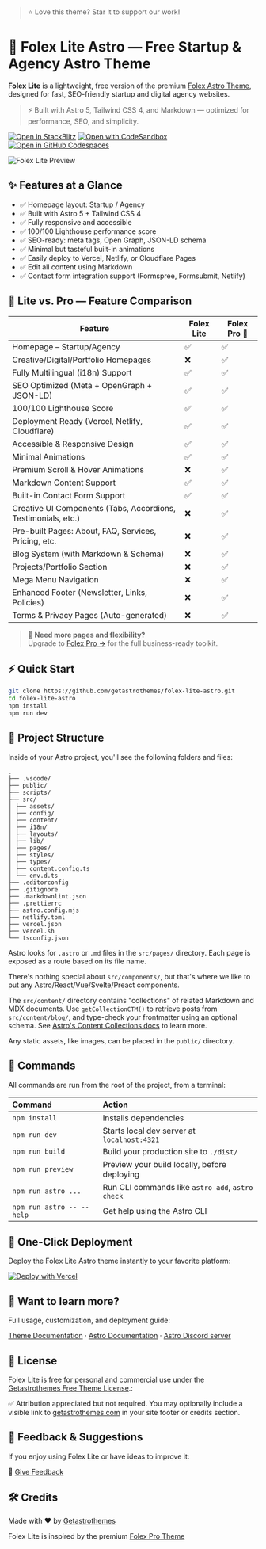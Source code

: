 > ⭐️ Love this theme? Star it to support our work!

# 🚀 Folex Lite Astro — Free Startup & Agency Astro Theme

**Folex Lite** is a lightweight, free version of the premium [Folex Astro Theme](https://getastrothemes.com/astro-themes/folex/), designed for fast, SEO-friendly startup and digital agency websites.

> ⚡ Built with Astro 5, Tailwind CSS 4, and Markdown — optimized for performance, SEO, and simplicity.

[![Open in StackBlitz](https://developer.stackblitz.com/img/open_in_stackblitz.svg)](https://stackblitz.com/github/getastrothemes/folex-lite-astro) [![Open with CodeSandbox](https://assets.codesandbox.io/github/button-edit-lime.svg)](https://codesandbox.io/p/sandbox/github/getastrothemes/folex-lite-astro) [![Open in GitHub Codespaces](https://github.com/codespaces/badge.svg)](https://codespaces.new/getastrothemes/folex-lite-astro?devcontainer_path=.devcontainer/devcontainer.json)

![Folex Lite Preview](https://folex-lite-astro.vercel.app/images/og-image.jpg)

## ✨ Features at a Glance

- ✅ Homepage layout: Startup / Agency
- ✅ Built with Astro 5 + Tailwind CSS 4
- ✅ Fully responsive and accessible
- ✅ 100/100 Lighthouse performance score
- ✅ SEO-ready: meta tags, Open Graph, JSON-LD schema
- ✅ Minimal but tasteful built-in animations
- ✅ Easily deploy to Vercel, Netlify, or Cloudflare Pages
- ✅ Edit all content using Markdown
- ✅ Contact form integration support (Formspree, Formsubmit, Netlify)

## 🔄 Lite vs. Pro — Feature Comparison

| Feature                                                       | Folex Lite | Folex Pro 💎 |
| ------------------------------------------------------------- | ---------- | ------------ |
| Homepage – Startup/Agency                                     | ✅         | ✅           |
| Creative/Digital/Portfolio Homepages                          | ❌         | ✅           |
| Fully Multilingual (i18n) Support                             | ✅         | ✅           |
| SEO Optimized (Meta + OpenGraph + JSON-LD)                    | ✅         | ✅           |
| 100/100 Lighthouse Score                                      | ✅         | ✅           |
| Deployment Ready (Vercel, Netlify, Cloudflare)                | ✅         | ✅           |
| Accessible & Responsive Design                                | ✅         | ✅           |
| Minimal Animations                                            | ✅         | ✅           |
| Premium Scroll & Hover Animations                             | ❌         | ✅           |
| Markdown Content Support                                      | ✅         | ✅           |
| Built-in Contact Form Support                                 | ✅         | ✅           |
| Creative UI Components (Tabs, Accordions, Testimonials, etc.) | ❌         | ✅           |
| Pre-built Pages: About, FAQ, Services, Pricing, etc.          | ❌         | ✅           |
| Blog System (with Markdown & Schema)                          | ❌         | ✅           |
| Projects/Portfolio Section                                    | ❌         | ✅           |
| Mega Menu Navigation                                          | ❌         | ✅           |
| Enhanced Footer (Newsletter, Links, Policies)                 | ❌         | ✅           |
| Terms & Privacy Pages (Auto-generated)                        | ❌         | ✅           |

> 🎯 **Need more pages and flexibility?**  
> Upgrade to [Folex Pro →](https://getastrothemes.com/astro-themes/folex/) for the full business-ready toolkit.

## ⚡ Quick Start

```bash
git clone https://github.com/getastrothemes/folex-lite-astro.git
cd folex-lite-astro
npm install
npm run dev
```

## 🚀 Project Structure

Inside of your Astro project, you'll see the following folders and files:

```text
.
├── .vscode/
├── public/
├── scripts/
├── src/
│ ├── assets/
│ ├── config/
│ ├── content/
│ ├── i18n/
│ ├── layouts/
│ ├── lib/
│ ├── pages/
│ ├── styles/
│ ├── types/
│ ├── content.config.ts
│ └── env.d.ts
├── .editorconfig
├── .gitignore
├── .markdownlint.json
├── .prettierrc
├── astro.config.mjs
├── netlify.toml
├── vercel.json
├── vercel.sh
└── tsconfig.json
```

Astro looks for `.astro` or `.md` files in the `src/pages/` directory. Each page is exposed as a route based on its file name.

There's nothing special about `src/components/`, but that's where we like to put any Astro/React/Vue/Svelte/Preact components.

The `src/content/` directory contains "collections" of related Markdown and MDX documents. Use `getCollectionCTM()` to retrieve posts from `src/content/blog/`, and type-check your frontmatter using an optional schema. See [Astro's Content Collections docs](https://docs.astro.build/en/guides/content-collections/) to learn more.

Any static assets, like images, can be placed in the `public/` directory.

## 🧞 Commands

All commands are run from the root of the project, from a terminal:

| Command                   | Action                                           |
| :------------------------ | :----------------------------------------------- |
| `npm install`             | Installs dependencies                            |
| `npm run dev`             | Starts local dev server at `localhost:4321`      |
| `npm run build`           | Build your production site to `./dist/`          |
| `npm run preview`         | Preview your build locally, before deploying     |
| `npm run astro ...`       | Run CLI commands like `astro add`, `astro check` |
| `npm run astro -- --help` | Get help using the Astro CLI                     |

## 🚀 One-Click Deployment

Deploy the Folex Lite Astro theme instantly to your favorite platform:

[![Deploy with Vercel](https://vercel.com/button)](https://vercel.com/new/clone?repository-url=https://github.com/getastrothemes/folex-lite-astro)

## 👀 Want to learn more?

Full usage, customization, and deployment guide:

[Theme Documentation](https://docs.getastrothemes.com/folex/) · [Astro Documentation](https://docs.astro.build) · [Astro Discord server](https://astro.build/chat)

## 📄 License

Folex Lite is free for personal and commercial use under the [Getastrothemes Free Theme License](LICENSE.md).:

✅ Attribution appreciated but not required. You may optionally include a visible link to [getastrothemes.com](https://getastrothemes.com) in your site footer or credits section.

## 💬 Feedback & Suggestions

If you enjoy using Folex Lite or have ideas to improve it:

📣 [Give Feedback](https://getastrothemes.com/contact/)

## 🛠 Credits

Made with ❤️ by [Getastrothemes](https://getastrothemes.com/)

Folex Lite is inspired by the premium [Folex Pro Theme](https://getastrothemes.com/astro-themes/folex/)
